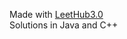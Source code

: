 Made with [LeetHub3.0](https://github.com/raphaelheinz/LeetHub-3.0)
</br>
Solutions in Java and C++
